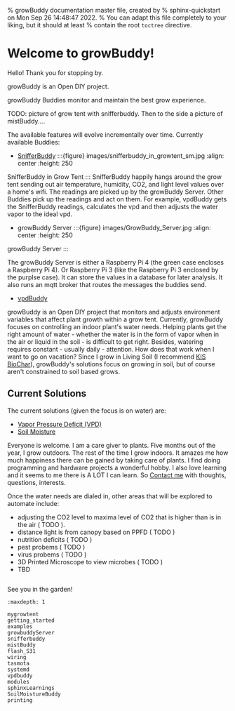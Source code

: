 % growBuddy documentation master file, created by
% sphinx-quickstart on Mon Sep 26 14:48:47 2022.
% You can adapt this file completely to your liking, but it should at least
% contain the root `toctree` directive.

# Welcome to growBuddy!
Hello! Thank you for stopping by.

growBuddy is an Open DIY project.

growBuddy Buddies monitor and maintain the best grow experience.

TODO: picture of grow tent with snifferbuddy.  Then to the side a picture of mistBuddy....

The available features will evolve incrementally over time.  Currently available Buddies:
- [SnifferBuddy](snifferbuddy.md)
:::{figure} images/snifferbuddy_in_growtent_sm.jpg
:align: center
:height: 250

SnifferBuddy in Grow Tent
:::
SnifferBuddy happily hangs around the grow tent sending out air temperature, humidity, CO2, and light level values over a home's wifi.  The readings are picked up by the growBuddy Server. Other Buddies pick up the readings and act on them.  For example, vpdBuddy gets the SnifferBuddy readings, calculates the vpd and then adjusts the water vapor to the ideal vpd.
- growBuddy Server
:::{figure} images/GrowBuddy_Server.jpg
:align: center
:height: 250

growBuddy Server
:::

The growBuddy Server is either a Raspberry Pi 4 (the green case encloses a Raspberry Pi 4).  Or Raspberry Pi 3 (like the Raspberry Pi 3 enclosed by the purplse case).  It can store the values in a database for later analysis.  It also runs an mqtt broker that routes the messages the buddies send.
- [vpdBuddy](vpdbuddy.md)




growBuddy is an Open DIY project that monitors and adjusts environment variables that affect plant growth within a grow tent.  Currently, growBuddy focuses on controlling an indoor plant's water needs.  Helping plants get the right amount of water - whether the water is in the form of vapor when in the air or liquid in the soil - is difficult to get right.  Besides, watering requires constant - usually daily - attention.  How does that work when I want to go on vacation?  Since I grow in Living Soil (I recommend [KIS BioChar](https://www.kisorganics.com/products/kis-organics-biochar-soil-mix)), growBuddy's solutions focus on growing in soil, but of course aren't constrained to soil based grows.
## Current Solutions
The current solutions (given the focus is on water) are:
- [Vapor Pressure Deficit (VPD)](vpdbuddy)
- [Soil Moisture](SoilMoistureBuddy.md)


Everyone is welcome. I am a care giver to plants.  Five months out of the year, I grow outdoors.  The rest of the time I grow indoors.  It amazes me how much happiness there can be gained by taking care of plants. I find doing programming and hardware projects a wonderful hobby.  I also love learning and it seems to me there is A LOT I can learn.  So [Contact me](mailto:happygrowBuddy@gmail.com) with thoughts, questions, interests.

Once the water needs are dialed in, other areas that will be explored to automate include:
- adjusting the CO2 level to maxima level of CO2 that is higher than is in the air ( TODO ).
- distance light is from canopy based on PPFD ( TODO )
- nutrition deficits ( TODO )
- pest probems ( TODO )
- virus probems ( TODO )
- 3D Printed Microscope to view microbes ( TODO )
- TBD


```{note} Please [Contact me](mailto:happygrowBuddy@gmail.com) with thoughts, questions, interests.
```
See you in the garden!

```{toctree}
:maxdepth: 1

mygrowtent
getting_started
examples
growbuddyServer
snifferbuddy
mistBuddy
flash_S31
wiring
tasmota
systemd
vpdbuddy
modules
sphinxLearnings
SoilMoistureBuddy
printing
```
